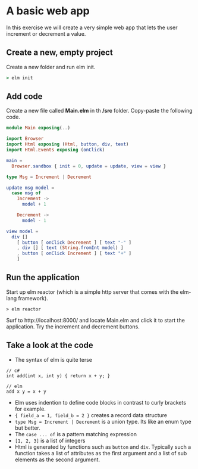 # A basic web app

In this exercise we will create a very simple web app that lets the user increment or decrement a value.

## Create a new, empty project

Create a new folder and run elm init.

```cmd
> elm init
```

## Add code

Create a new file called **Main.elm** in th **/src** folder. Copy-paste the following code.

```elm
module Main exposing(..)

import Browser
import Html exposing (Html, button, div, text)
import Html.Events exposing (onClick)

main =
  Browser.sandbox { init = 0, update = update, view = view }

type Msg = Increment | Decrement

update msg model =
  case msg of
    Increment ->
      model + 1

    Decrement ->
      model - 1

view model =
  div []
    [ button [ onClick Decrement ] [ text "-" ]
    , div [] [ text (String.fromInt model) ]
    , button [ onClick Increment ] [ text "+" ]
    ]
```

## Run the application

Start up elm reactor (which is a simple http server that comes with the elm-lang framework).

```
> elm reactor
```

Surf to http://localhost:8000/ and locate Main.elm and click it to start the application. Try the increment and decrement buttons. 


## Take a look at the code

* The syntax of elm is quite terse 
```
// c#
int add(int x, int y) { return x + y; }

// elm
add x y = x + y
```

* Elm uses indention to define code blocks in contrast to curly brackets for example. 
* ```{ field_a = 1, field_b = 2 }``` creates a record data structure
* ```type Msg = Increment | Decrement``` is a union type. Its like an enum type but better.
* The ```case ... of``` is a pattern matching expression
* ```[1, 2, 3]``` is a list of integers
* Html is generated by functions such as ```button``` and ```div```. Typically such a function takes a list of attributes as the first argument and a list of sub elements as the second argument.
